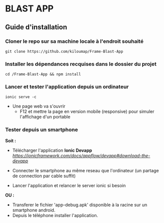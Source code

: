 # BLAST APP
## Guide d'installation

### Cloner le repo sur sa machine locale à l'endroit souhaité
`git clone https://github.com/kiloumap/Frame-Blast-App`

### Installer les dépendances recquises dans le dossier du projet
``cd /Frame-Blast-App && npm install``

### Lancer et tester l'application depuis un ordinateur 
``ionic serve -c``
* Une page web va s'ouvrir
    * F12 et mettre la page en version mobile (responsive) pour simuler l'affichage d'un portable
    
### Tester depuis un smartphone
**Soit :** 
* Télécharger l'application **Ionic Devapp**
*https://ionicframework.com/docs/appflow/devapp#download-the-devapp* 

* Connecter le smartphone au même reseau que l'ordinateur (un partage de connection par cable suffit)
* Lancer l'application et relancer le server ionic si besoin

**OU :**
* Transferer le fichier 'app-debug.apk' disponible à la racine sur un smartphone android. 
* Depuis le téléphone installer l'application.